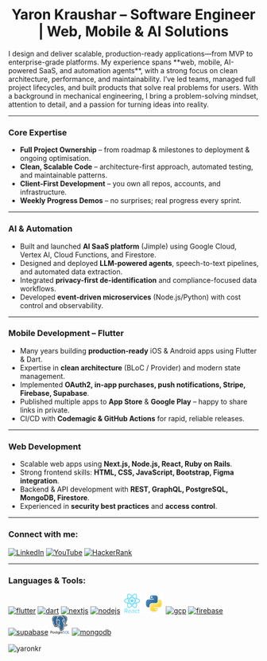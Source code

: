 <h1 align="center">Yaron Kraushar – Software Engineer | Web, Mobile & AI Solutions</h1>

<p align="left">
I design and deliver scalable, production-ready applications—from MVP to enterprise-grade platforms.  
My experience spans **web, mobile, AI-powered SaaS, and automation agents**, with a strong focus on clean architecture, performance, and maintainability.  
I’ve led teams, managed full project lifecycles, and built products that solve real problems for users.  
With a background in mechanical engineering, I bring a problem-solving mindset, attention to detail, and a passion for turning ideas into reality.
</p>

---

<h3 align="left">Core Expertise</h3>

- **Full Project Ownership** – from roadmap & milestones to deployment & ongoing optimisation.  
- **Clean, Scalable Code** – architecture-first approach, automated testing, and maintainable patterns.  
- **Client-First Development** – you own all repos, accounts, and infrastructure.  
- **Weekly Progress Demos** – no surprises; real progress every sprint.

---

<h3 align="left">AI & Automation</h3>

- Built and launched **AI SaaS platform** (Jimple) using Google Cloud, Vertex AI, Cloud Functions, and Firestore.  
- Designed and deployed **LLM-powered agents**, speech-to-text pipelines, and automated data extraction.  
- Integrated **privacy-first de-identification** and compliance-focused data workflows.  
- Developed **event-driven microservices** (Node.js/Python) with cost control and observability.

---

<h3 align="left">Mobile Development – Flutter</h3>

- Many years building **production-ready** iOS & Android apps using Flutter & Dart.  
- Expertise in **clean architecture** (BLoC / Provider) and modern state management.  
- Implemented **OAuth2, in-app purchases, push notifications, Stripe, Firebase, Supabase**.  
- Published multiple apps to **App Store** & **Google Play** – happy to share links in private.  
- CI/CD with **Codemagic & GitHub Actions** for rapid, reliable releases.

---

<h3 align="left">Web Development</h3>

- Scalable web apps using **Next.js, Node.js, React, Ruby on Rails**.  
- Strong frontend skills: **HTML, CSS, JavaScript, Bootstrap, Figma integration**.  
- Backend & API development with **REST, GraphQL, PostgreSQL, MongoDB, Firestore**.  
- Experienced in **security best practices** and **access control**.

---

<h3 align="left">Connect with me:</h3>
<p align="left">
<a href="https://www.linkedin.com/in/ronkra" target="blank"><img align="center" src="https://raw.githubusercontent.com/rahuldkjain/github-profile-readme-generator/master/src/images/icons/Social/linked-in-alt.svg" alt="LinkedIn" height="30" width="40" /></a>
<a href="https://www.youtube.com/channel/UC_5OZECLeKBqoBqXG9kShbA" target="blank"><img align="center" src="https://raw.githubusercontent.com/rahuldkjain/github-profile-readme-generator/master/src/images/icons/Social/youtube.svg" alt="YouTube" height="30" width="40" /></a>
<a href="https://www.hackerrank.com/yaron" target="blank"><img align="center" src="https://raw.githubusercontent.com/rahuldkjain/github-profile-readme-generator/master/src/images/icons/Social/hackerrank.svg" alt="HackerRank" height="30" width="40" /></a>
</p>

---

<h3 align="left">Languages & Tools:</h3>
<p align="left">
<a href="https://flutter.dev/" target="_blank" rel="noreferrer"><img src="https://www.vectorlogo.zone/logos/flutterio/flutterio-icon.svg" alt="flutter" width="40" height="40"/></a>
<a href="https://dart.dev/" target="_blank" rel="noreferrer"><img src="https://www.vectorlogo.zone/logos/dartlang/dartlang-icon.svg" alt="dart" width="40" height="40"/></a>
<a href="https://nextjs.org/" target="_blank" rel="noreferrer"><img src="https://cdn.worldvectorlogo.com/logos/nextjs-2.svg" alt="nextjs" width="40" height="40"/></a>
<a href="https://nodejs.org" target="_blank" rel="noreferrer"><img src="https://cdn.worldvectorlogo.com/logos/nodejs-icon.svg" alt="nodejs" width="40" height="40"/></a>
<a href="https://reactjs.org/" target="_blank" rel="noreferrer"><img src="https://raw.githubusercontent.com/devicons/devicon/master/icons/react/react-original-wordmark.svg" alt="react" width="40" height="40"/></a>
<a href="https://www.python.org/" target="_blank" rel="noreferrer"><img src="https://raw.githubusercontent.com/devicons/devicon/master/icons/python/python-original.svg" alt="python" width="40" height="40"/></a>
<a href="https://cloud.google.com/" target="_blank" rel="noreferrer"><img src="https://www.vectorlogo.zone/logos/google_cloud/google_cloud-icon.svg" alt="gcp" width="40" height="40"/></a>
<a href="https://firebase.google.com/" target="_blank" rel="noreferrer"><img src="https://www.vectorlogo.zone/logos/firebase/firebase-icon.svg" alt="firebase" width="40" height="40"/></a>
<a href="https://supabase.io/" target="_blank" rel="noreferrer"><img src="https://avatars.githubusercontent.com/u/54469796?s=200&v=4" alt="supabase" width="40" height="40"/></a>
<a href="https://www.postgresql.org" target="_blank" rel="noreferrer"><img src="https://raw.githubusercontent.com/devicons/devicon/master/icons/postgresql/postgresql-original-wordmark.svg" alt="postgresql" width="40" height="40"/></a>
<a href="https://www.mongodb.com/" target="_blank" rel="noreferrer"><img src="https://www.vectorlogo.zone/logos/mongodb/mongodb-icon.svg" alt="mongodb" width="40" height="40"/></a>
</p>

<p><img align="center" src="https://github-readme-stats.vercel.app/api/top-langs?username=yaronkr&show_icons=true&locale=en&layout=compact" alt="yaronkr" /></p>
